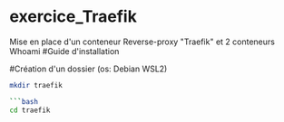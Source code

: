 # exercice_Traefik
Mise en place d'un conteneur Reverse-proxy "Traefik" et 2 conteneurs Whoami
#Guide d'installation

#Création d'un dossier (os: Debian WSL2)

```bash
mkdir traefik

```bash
cd traefik





